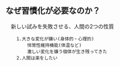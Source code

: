 ## なぜ習慣化が必要なのか？		
　新しい試みを失敗させる、人間の2つの性質
```		
	1.大きな変化が嫌い(身体的・心理的)
		恒常性維持機能(体温など)
		激しい変化を嫌う個体が生き残ってきた
	2.人間は楽をしたい
```
